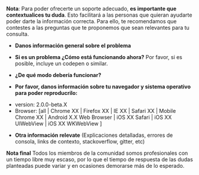 **Nota**: Para poder ofrecerte un soporte adecuado, **es importante que contextualices tu duda**. Esto facilitará a las personas que quieran ayudarte poder darte la información correcta. Para ello, te recomendamos que contestes a las preguntas que te proponemos que sean relevantes para tu consulta.


* **Danos información general sobre el problema**

* **Si es un problema ¿Cómo está funcionando ahora?** Por favor, si es posible, incluye un codepen o similar.


* **¿De qué modo debería funcionar?**


* **Por favor, danos información sobre tu navegador y sistema operativo para poder reproducrilo:**

- version: 2.0.0-beta.X
- Browser: [all | Chrome XX | Firefox XX | IE XX | Safari XX | Mobile Chrome XX | Android X.X Web Browser | iOS XX Safari | iOS XX UIWebView | iOS XX WKWebView ]


* **Otra información relevate** (Explicaciones detalladas, errores de consola, links de contexto, stackoverflow, gitter, etc)

**Nota final** Todos los miembros de la comunidad somos profesionales con un tiempo libre muy escaso, por lo que el tiempo de respuesta de las dudas planteadas puede variar y en ocasiones demorarse más de lo esperado. 
